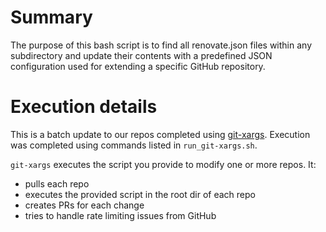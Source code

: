 # Summary 
The purpose of this bash script is to find all renovate.json files within any subdirectory and update their contents with a predefined JSON configuration used for extending a specific GitHub repository.

# Execution details

This is a batch update to our repos completed using [git-xargs](https://github.com/gruntwork-io/git-xargs).  Execution was completed using commands listed in `run_git-xargs.sh`.

`git-xargs` executes the script you provide to modify one or more repos.  It:
* pulls each repo
* executes the provided script in the root dir of each repo
* creates PRs for each change
* tries to handle rate limiting issues from GitHub

